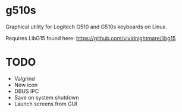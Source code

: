 # g510s
Graphical utility for Logitech G510 and G510s keyboards on Linux.

Requires LibG15 found here: https://github.com/vividnightmare/libg15

# TODO
  * Valgrind
  * New icon
  * DBUS IPC
  * Save on system shutdown
  * Launch screens from GUI
